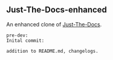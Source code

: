 ## Just-The-Docs-enhanced

An enhanced clone of [Just-The-Docs](https://github.com/just-the-docs/just-the-docs).

```
pre-dev:
Inital commit:

addition to README.md, changelogs.